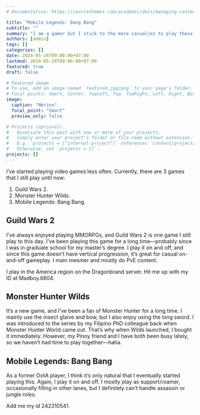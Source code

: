 ```yaml
---
# Documentation: https://sourcethemes.com/academic/docs/managing-content/

title: "Mobile Legends: Bang Bang"
subtitle: ""
summary: "I am a gamer but I stick to the more casual/ez to play these days."
authors: [admin]
tags: []
categories: []
date: 2024-05-26T09:00:00+07:00
lastmod: 2024-05-26T09:00:00+07:00
featured: true
draft: false

# Featured image
# To use, add an image named `featured.jpg/png` to your page's folder.
# Focal points: Smart, Center, TopLeft, Top, TopRight, Left, Right, BottomLeft, Bottom, BottomRight.
image:
  caption: "Merino"
  focal_point: "Smart"
  preview_only: false

# Projects (optional).
#   Associate this post with one or more of your projects.
#   Simply enter your project's folder or file name without extension.
#   E.g. `projects = ["internal-project"]` references `content/project/deep-learning/index.md`.
#   Otherwise, set `projects = []`.
projects: []
---
```


I’ve started playing video games less often. Currently, there are 3 games that I still play until now:

1. Guild Wars 2.  
2. Monster Hunter Wilds.  
3. Mobile Legends: Bang Bang.  

## Guild Wars 2  

I've always enjoyed playing MMORPGs, and Guild Wars 2 is one game I still play to this day. I’ve been playing this game for a long time—probably since I was in graduate school for my master’s degree. I play it on and off, and since this game doesn’t have vertical progression, it’s great for casual on-and-off gameplay. I main mesmer and mostly do PvE content.  

I play in the America region on the Dragonbrand server. Hit me up with my ID at Madboy.6804.  

## Monster Hunter Wilds  

It’s a new game, and I’ve been a fan of Monster Hunter for a long time. I mainly use the insect glaive and bow, but I also enjoy using the long sword. I was introduced to the series by my Filipino PhD colleague back when Monster Hunter World came out. That’s why when Wilds launched, I bought it immediately. However, my Pinoy friend and I have both been busy lately, so we haven’t had time to play together—haha.  

## Mobile Legends: Bang Bang  

As a former DotA player, I think it’s only natural that I eventually started playing this. Again, I play it on and off. I mostly play as support/roamer, occasionally filling in other lanes, but I definitely can’t handle assassin or jungle roles.  

Add me my id 242310541.  